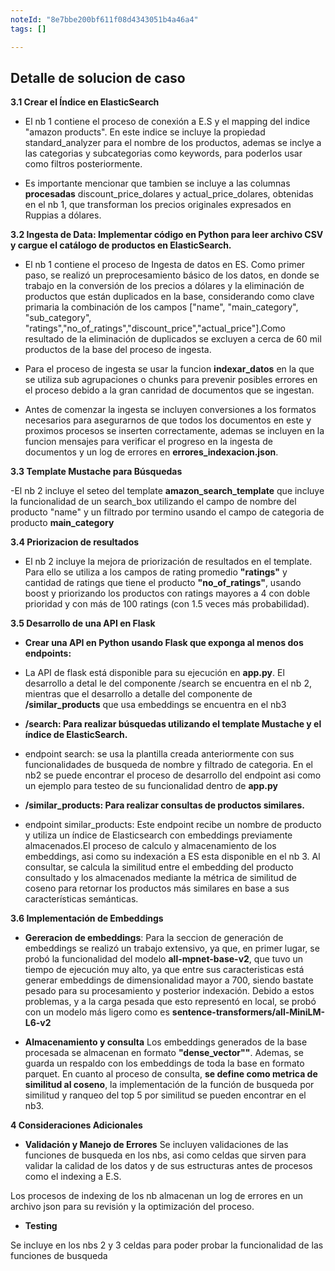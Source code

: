 ```yaml
---
noteId: "8e7bbe200bf611f08d4343051b4a46a4"
tags: []

---
```

## **Detalle de solucion de caso**

**3.1 Crear el Índice en ElasticSearch**

- El nb 1 contiene el proceso de conexión a E.S y el mapping del indice "amazon products". En este indice se incluye la propiedad standard_analyzer para el nombre de los productos, ademas se inclye a las categorias y subcategorias como keywords, para poderlos usar como filtros posteriormente. 

- Es importante mencionar que tambien se incluye a las columnas **procesadas** discount_price_dolares y actual_price_dolares, obtenidas en el nb 1, que transforman los precios originales expresados en Ruppias a dólares.

**3.2 Ingesta de Data: Implementar código en Python para leer archivo CSV y cargue el catálogo de productos en ElasticSearch.**

- El nb 1 contiene el proceso de Ingesta de datos en ES. Como primer paso, se realizó un preprocesamiento básico de los datos, en donde se trabajo en la conversión de los precios a dólares y la eliminación de productos que están duplicados en la base, considerando como clave primaria la combinación de los campos ["name", "main_category", "sub_category", "ratings","no_of_ratings","discount_price","actual_price"].Como resultado de la eliminación de duplicados se excluyen a cerca de 60 mil productos de la base del proceso de ingesta.

- Para el proceso de ingesta se usar la funcion **indexar_datos** en la que se utiliza sub agrupaciones o chunks para prevenir posibles errores en el proceso debido a la gran canridad de documentos que se ingestan. 

- Antes de comenzar la ingesta se incluyen conversiones a los formatos necesarios para asegurarnos de que todos los documentos en este y proximos procesos se inserten correctamente, ademas se incluyen en la funcion mensajes para verificar el progreso en la ingesta de documentos y un log de errores en **errores_indexacion.json**.


**3.3 Template Mustache para Búsquedas**

-El nb 2 incluye el seteo del template **amazon_search_template** que incluye la funcionalidad de un search_box utilizando el campo de nombre del producto "name" y un filtrado por termino usando el campo de categoria de producto **main_category**

**3.4 Priorizacion de resultados**

- El nb 2 incluye la mejora de priorización de resultados en el template. Para ello se utiliza a los campos de rating promedio **"ratings"** y cantidad de ratings que tiene el producto **"no_of_ratings"**, usando boost y priorizando los productos con ratings mayores a 4 con doble prioridad y con más de 100 ratings (con 1.5 veces más probabilidad).

**3.5 Desarrollo de una API en Flask**

- **Crear una API en Python usando Flask que exponga al menos dos endpoints:**

- La API de flask está disponible para su ejecución en **app.py**. El desarrollo a detal 
le del componente /search se encuentra en el nb 2, mientras que el desarrollo a detalle del componente de **/similar_products** que usa embeddings se encuentra en el nb3

- **/search: Para realizar búsquedas utilizando el template Mustache y el índice de ElasticSearch.**
- endpoint search: se usa la plantilla creada anteriormente con sus funcionalidades de busqueda de nombre y filtrado de categoria. En el nb2 se puede encontrar el proceso de desarrollo del endpoint asi como un ejemplo para testeo de su funcionalidad dentro de **app.py**

- **/similar_products: Para realizar consultas de productos similares.**
- endpoint similar_products: Este endpoint recibe un nombre de producto y utiliza un índice de Elasticsearch con embeddings previamente almacenados.El proceso de calculo y almacenamiento de los embeddings, asi como su indexación a ES esta disponible en el nb 3.
Al consultar, se calcula la similitud entre el embedding del producto consultado y los almacenados mediante la métrica de similitud de coseno para retornar los productos más similares en base a sus características semánticas.

**3.6 Implementación de Embeddings**

- **Gereracion de embeddings**: Para la seccion de generación de embeddings se realizó un trabajo extensivo, ya que, en primer lugar, se probó la funcionalidad del modelo **all-mpnet-base-v2**, que tuvo un tiempo de ejecución muy alto, ya que entre sus caracteristicas está generar embeddings de dimensionalidad mayor a 700, siendo bastate pesado para su procesamiento y posterior indexación. Debido a estos problemas, y a la carga pesada que esto representó en local, se probó con un modelo más ligero como es **sentence-transformers/all-MiniLM-L6-v2**

- **Almacenamiento y consulta**
Los embeddings generados de la base procesada se almacenan en  formato **"dense_vector""**. Ademas, se guarda un respaldo con los embeddings de toda la base en formato parquet.
En cuanto al proceso de consulta, **se define como metrica de similitud al coseno**, la implementación de la función de busqueda por similitud y ranqueo del top 5 por similitud se pueden encontrar en el nb3.

**4 Consideraciones Adicionales**

- **Validación y Manejo de Errores**
Se incluyen validaciones de las funciones de busqueda en los nbs, asi como celdas que sirven para validar la calidad de los datos y de sus estructuras antes de procesos como el indexing a E.S.

Los procesos de indexing de los nb almacenan un log de errores en un archivo json para su revisión y la optimización del proceso.

- **Testing**

Se incluye en los nbs 2 y 3 celdas para poder probar la funcionalidad de las funciones de busqueda
